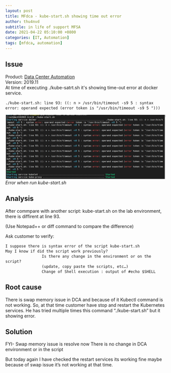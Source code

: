 ```yaml
---
layout: post
title: MFdca - kube-start.sh showing time out error
author: thu4nvd
subtitle: in life of support MFSA
date: 2021-04-22 05:10:00 +0800
categories: [IT, Automation]
tags: [mfdca, automation]
---
```


## Issue

Product: [Data Center Automation](https://docs.microfocus.com/itom/Data_Center_Automation:2019.11/Home)  
Version: 2019.11  
At time of executing ./kube-satrt.sh it's showing time-out error at docker service.
```
./kube-start.sh: line 93: ((: n > /usr/bin/timeout -s9 5 : syntax error: operand expected (error token is "/usr/bin/timeout -s9 5 ")))
```

![kubestart](/assets/img/kubestart.PNG)
_Error when run kube-start.sh_

## Analysis

After commpare with another script: kube-start.sh on the lab environment, there is diffirent at line 93.

(Use Notepad++ or diff command to compare the difference)

Ask customer to verify:
```
I suppose there is syntax error of the script kube-start.sh
May I know if did the script work previously?
                Is there any change in the environment or on the script? 
                (update, copy paste the scripts, etc…)
                Change of Shell execution : output of #echo $SHELL
```


## Root cause

There is swap memory issue in DCA and because of it Kubectl command is not working. 
So, at that time customer have stop and restart the Kubernetes services. 
He has tried multiple times this command “./kube-start.sh”  but it showing error.

## Solution

FYI- Swap memory issue is resolve now
There is no change in DCA environment or in the script

But today again I have checked the restart services its working fine maybe because of swap issue it’s not working at that time.

